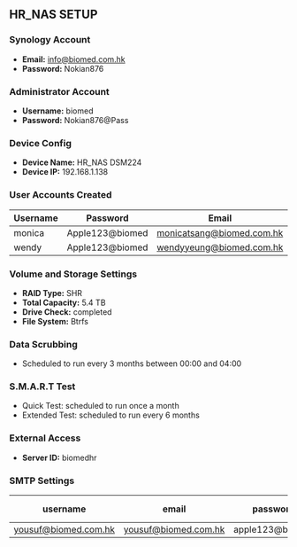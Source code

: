 ## HR_NAS SETUP

### Synology Account
- **Email:** info@biomed.com.hk
- **Password:** Nokian876

### Administrator Account
- **Username:** biomed
- **Password:** Nokian876@Pass

### Device Config
- **Device Name:** HR_NAS DSM224
- **Device IP:** 192.168.1.138

### User Accounts Created
| Username           | Password         | Email        |
|--------------------|------------------|--------------|
| monica | Apple123@biomed | monicatsang@biomed.com.hk |
| wendy  | Apple123@biomed | wendyyeung@biomed.com.hk  |


### Volume and Storage Settings
- **RAID Type:** SHR
- **Total Capacity:** 5.4 TB
- **Drive Check:** completed
- **File System:** Btrfs

### Data Scrubbing
- Scheduled to run every 3 months between 00:00 and 04:00

### S.M.A.R.T Test
- Quick Test: scheduled to run once a month
- Extended Test: scheduled to run every 6 months

### External Access
- **Server ID:** biomedhr

### SMTP Settings
| username      | email               | password | smtp port | smtp host       |
|---------------|---------------------|----------|-----------|-----------------|
| yousuf@biomed.com.hk | yousuf@biomed.com.hk|  apple123@biomed| 465       | mail.biomed.com.hk |